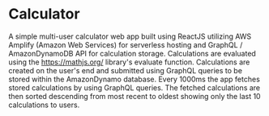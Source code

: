 # Calculator
 
A simple multi-user calculator web app built using ReactJS utilizing AWS Amplify (Amazon Web Services) for serverless hosting and GraphQL / AmazonDynamoDB API for calculation storage. Calculations are evaluated using the https://mathjs.org/ library's evaluate function. Calculations are created on the user's end and submitted using GraphQL queries to be stored within the AmazonDynamo database. Every 1000ms the app fetches stored calculations by using GraphQL queries. The fetched calculations are then sorted descending from most recent to oldest showing only the last 10 calculations to users.
